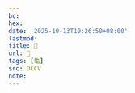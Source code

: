 ```yaml
---
bc:
hex:
date: '2025-10-13T10:26:50+08:00'
lastmod:
title: 􂤓
url: 􂤓
tags: [龜]
src: DCCV
note:
---
```

